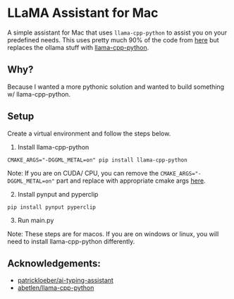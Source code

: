 # LLaMA Assistant for Mac

A simple assistant for Mac that uses `llama-cpp-python` to assist you on your predefined needs. This uses pretty much 90% of the code from [here](https://github.com/patrickloeber/ai-typing-assistant/blob/main/main.py) but replaces the ollama stuff with [llama-cpp-python](https://github.com/abetlen/llama-cpp-python).

## Why?

Because I wanted a more pythonic solution and wanted to build something w/ llama-cpp-python.

## Setup

Create a virtual environment and follow the steps below.

1. Install llama-cpp-python

`CMAKE_ARGS="-DGGML_METAL=on" pip install llama-cpp-python`

Note: If you are on CUDA/ CPU, you can remove the `CMAKE_ARGS="-DGGML_METAL=on"` part and  replace with appropriate cmake args [here](https://llama-cpp-python.readthedocs.io/en/latest/#supported-backends).

2. Install pynput and pyperclip

`pip install pynput pyperclip`

3. Run main.py

Note: These steps are for macos. If you are on windows or linux, you will need to install llama-cpp-python differently.

## Acknowledgements:

- [patrickloeber/ai-typing-assistant](https://github.com/patrickloeber/ai-typing-assistant)
- [abetlen/llama-cpp-python](https://github.com/abetlen/llama-cpp-python)